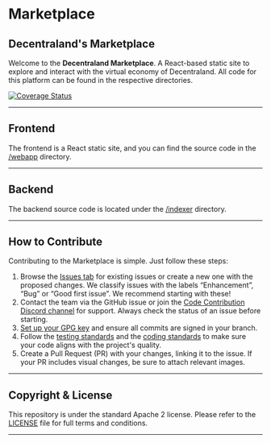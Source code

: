 # Marketplace

## Decentraland's Marketplace

Welcome to the **Decentraland Marketplace**. A React-based static site to explore and interact with the virtual economy of Decentraland. All code for this platform can be found in the respective directories.

[![Coverage Status](https://coveralls.io/repos/github/decentraland/marketplace/badge.svg?branch=master)](https://coveralls.io/github/decentraland/marketplace?branch=master)

---

## Frontend

The frontend is a React static site, and you can find the source code in the [/webapp](https://github.com/decentraland/marketplace/tree/master/webapp) directory.

---

## Backend

The backend source code is located under the [/indexer](https://github.com/decentraland/marketplace/tree/master/indexer) directory.

---

## How to Contribute

Contributing to the Marketplace is simple. Just follow these steps:

1. Browse the [Issues tab](https://github.com/decentraland/marketplace/issues) for existing issues or create a new one with the proposed changes. We classify issues with the labels “Enhancement”, “Bug” or “Good first issue”. We recommend starting with these!
2. Contact the team via the GitHub issue or join the [Code Contribution Discord channel](https://discord.com/channels/417796904760639509/761599704756256778) for support. Always check the status of an issue before starting.
3. [Set up your GPG key](https://docs.github.com/en/authentication/managing-commit-signature-verification/generating-a-new-gpg-key) and ensure all commits are signed in your branch.
4. Follow the [testing standards](https://www.notion.so/Testing-standards-46797744fccf4f3eba52335f9866d0eb) and the [coding standards](https://www.notion.so/decentraland/dApps-Standards-760ee6551c9f4c00aa71f7d9c50a7646?pvs=4#eddf8435097543778b8faa2e7fc46c88) to make sure your code aligns with the project's quality.
5. Create a Pull Request (PR) with your changes, linking it to the issue. If your PR includes visual changes, be sure to attach relevant images.

---

## Copyright & License

This repository is under the standard Apache 2 license. Please refer to the [LICENSE](https://github.com/decentraland/marketplace/blob/master/LICENSE) file for full terms and conditions.

---
